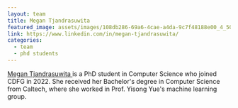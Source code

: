 ```yaml
---
layout: team
title: Megan Tjandrasuwita
featured_image: assets/images/108db286-69a6-4cae-a4da-9c7f48188e00_4_5005_c.jpeg
link: https://www.linkedin.com/in/megan-tjandrasuwita/
categories:
  - team
  - phd students
---
```

[Megan Tjandrasuwita ](https://www.linkedin.com/in/megan-tjandrasuwita/)is a PhD student in Computer Science who joined CDFG in 2022. She received her Bachelor's degree in Computer Science from Caltech, where she worked in Prof. Yisong Yue's machine learning group.